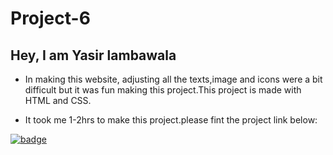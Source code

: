 # Project-6

## Hey, I am Yasir lambawala

- In making this website, adjusting all the texts,image and icons were a bit difficult but it was fun making this project.This project is made with HTML and CSS.

- It took me 1-2hrs to make this project.please fint the project link below:

[![badge](https://img.shields.io/badge/Link-Project--6-orange)](https://project6-26722.netlify.app/)

